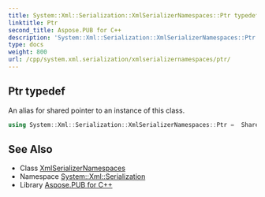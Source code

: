```yaml
---
title: System::Xml::Serialization::XmlSerializerNamespaces::Ptr typedef
linktitle: Ptr
second_title: Aspose.PUB for C++
description: 'System::Xml::Serialization::XmlSerializerNamespaces::Ptr typedef. An alias for shared pointer to an instance of this class in C++.'
type: docs
weight: 800
url: /cpp/system.xml.serialization/xmlserializernamespaces/ptr/
---
```

## Ptr typedef


An alias for shared pointer to an instance of this class.

```cpp
using System::Xml::Serialization::XmlSerializerNamespaces::Ptr =  SharedPtr<XmlSerializerNamespaces>
```

## See Also

* Class [XmlSerializerNamespaces](../)
* Namespace [System::Xml::Serialization](../../)
* Library [Aspose.PUB for C++](../../../)
